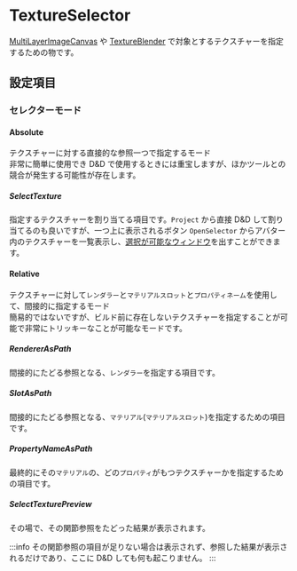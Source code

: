 # TextureSelector

[MultiLayerImageCanvas](/docs/Reference/MultiLayerImageCanvas) や [TextureBlender](/docs/Reference/TextureBlender) で対象とするテクスチャーを指定するための物です。

## 設定項目

### セレクターモード

#### Absolute

テクスチャーに対する直接的な参照一つで指定するモード  
非常に簡単に使用でき D&D で使用するときには重宝しますが、ほかツールとの競合が発生する可能性が存在します。

##### SelectTexture

指定するテクスチャーを割り当てる項目です。`Project` から直接 D&D して割り当てるのも良いですが、一つ上に表示されるボタン `OpenSelector` からアバター内のテクスチャーを一覧表示し、[選択が可能なウィンドウ](/docs/Reference/EditorWindow/DomainTextureSelector.md)を出すことができます。

#### Relative

テクスチャーに対して`レンダラー`と`マテリアルスロット`と`プロパティネーム`を使用して、間接的に指定するモード  
簡易的ではないですが、ビルド前に存在しないテクスチャーを指定することが可能で非常にトリッキーなことが可能なモードです。

##### RendererAsPath

間接的にたどる参照となる、`レンダラー`を指定する項目です。

##### SlotAsPath

間接的にたどる参照となる、`マテリアル`(`マテリアルスロット`)を指定するための項目です。

##### PropertyNameAsPath

最終的にその`マテリアル`の、どの`プロパティ`がもつテクスチャーかを指定するための項目です。

##### SelectTexturePreview

その場で、その関節参照をたどった結果が表示されます。

:::info
その関節参照の項目が足りない場合は表示されず、参照した結果が表示されるだけであり、ここに D&D しても何も起こりません。
:::

